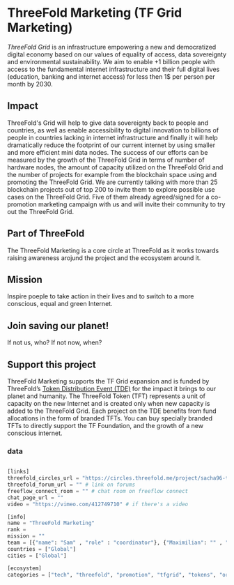# ThreeFold Marketing (TF Grid Marketing)

*ThreeFold Grid* is an infrastructure empowering a new and democratized digital economy based on our values of equality of access, data sovereignty and environmental sustainability. We aim to enable +1 billion people with access to the fundamental internet infrastructure and their full digital lives (education, banking and internet access) for less then 1$ per person per month by 2030.

## Impact

ThreeFold's Grid will help to give data sovereignty back to people and countries, as well as enable accessibility to digital innovation to billions of people in countries lacking in internet infrastructure and finally it will help dramatically reduce the footprint of our current internet by using smaller and more efficient mini data nodes. The success of our efforts can be measured by the growth of the ThreeFold Grid in terms of number of hardware nodes, the amount of capacity utilized on the ThreeFold Grid and the number of projects for example from the blockchain space using and promoting the ThreeFold Grid. We are currently talking with more than 25 blockchain projects out of top 200 to invite them to explore possible use cases on the ThreeFold Grid. Five of them already agreed/signed for a co-promotion marketing campaign with us and will invite their community to try out the ThreeFold Grid.

## Part of ThreeFold

The ThreeFold Marketing is a core circle at ThreeFold as it works towards raising awareness arojund the project and the ecosystem around it.

## Mission

Inspire poeple to take action in their lives and to switch to a more conscious, equal and green Internet. 

## Join saving our planet!

If not us, who? If not now, when?

## Support this project

ThreeFold Marketing supports the TF Grid expansion and is funded by ThreeFold’s [Token Distribution Event (TDE)](https://wiki.threefold.io/#/tdeoverview)</a> for the impact it brings to our planet and humanity.
The ThreeFold Token (TFT) represents a unit of capacity on the new Internet and is created only when new capacity is added to the ThreeFold Grid. Each project on the TDE benefits from fund allocations in the form of branded TFTs. 
You can buy specially branded TFTs to directly support the TF Foundation, and the growth of a new conscious internet.


### data

```python

[links]
threefold_circles_url = "https://circles.threefold.me/project/sacha96-threefold-marketing/timeline"   # link on circles.threefold
threefold_forum_url = "" # link on forums
freeflow_connect_room = "" # chat room on freeflow connect
chat_page_url = "" 
video = "https://vimeo.com/412749710" # if there's a video

[info]
name = "ThreeFold Marketing"
rank = 
mission = ""
team = [{"name": "Sam" , "role" : "coordinator"}, {"Maximilian": "" , "role" : "coordinator"}, {"Roel", "coordinator"}] 
countries = ["Global"]
cities = ["Global"]

[ecosystem]
categories = ["tech", "threefold", "promotion", "tfgrid", "tokens", "organization", "ecosystem"]

```
